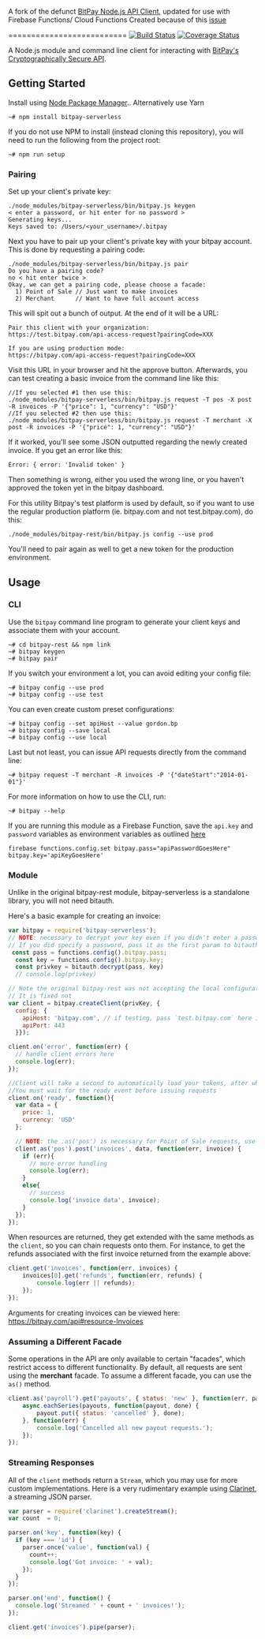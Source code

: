 A fork of the defunct [BitPay Node.js API Client](https://github.com/bitpay/node-bitpay-client/), updated for use with Firebase Functions/ Cloud Functions
Created because of this [issue](https://github.com/bitpay/node-bitpay-client/issues/87)

==========================
[![Build Status](https://travis-ci.org/evberrypi/bitpay-serverless.svg)](https://travis-ci.org/bitpay/node-bitpay-client)
[![Coverage Status](https://coveralls.io/repos/bitpay/node-bitpay-client/badge.png?branch=master)](https://coveralls.io/r/bitpay/node-bitpay-client?branch=master)

A Node.js module and command line client for interacting with
[BitPay's Cryptographically Secure API](https://bitpay.com/api).

## Getting Started

Install using [Node Package Manager](https://www.npmjs.org/).. Alternatively use Yarn
```
~# npm install bitpay-serverless

```


If you do not use NPM to install (instead cloning this repository), you will
need to run the following from the project root:

```
~# npm run setup
```

### Pairing

Set up your client's private key:

```
./node_modules/bitpay-serverless/bin/bitpay.js keygen
< enter a password, or hit enter for no password >
Generating keys...
Keys saved to: /Users/<your_username>/.bitpay
```
Next you have to pair up your client's private key with your bitpay account. This is done by requesting a pairing code:

```
./node_modules/bitpay-serverless/bin/bitpay.js pair
Do you have a pairing code?
no < hit enter twice >
Okay, we can get a pairing code, please choose a facade:
  1) Point of Sale // Just want to make invoices
  2) Merchant      // Want to have full account access
```
This will spit out a bunch of output. At the end of it will be a URL:
```
Pair this client with your organization:
https://test.bitpay.com/api-access-request?pairingCode=XXX

If you are using production mode:
https://bitpay.com/api-access-request?pairingCode=XXX

```
Visit this URL in your browser and hit the approve button. Afterwards, you can test creating a basic invoice from the command line like this:

```
//If you selected #1 then use this:
./node_modules/bitpay-serverless/bin/bitpay.js request -T pos -X post -R invoices -P '{"price": 1, "currency": "USD"}'
//If you selected #2 then use this:
./node_modules/bitpay-serverless/bin/bitpay.js request -T merchant -X post -R invoices -P '{"price": 1, "currency": "USD"}'
```
If it worked, you'll see some JSON outputted regarding the newly created invoice. If you get an error like this:
```
Error: { error: 'Invalid token' }
```
Then something is wrong, either you used the wrong line, or you haven't approved the token yet in the bitpay dashboard.


For this utility Bitpay's test platform is used by default, so if you want to use the regular production platform (ie. bitpay.com and not test.bitpay.com), do this:
```
./node_modules/bitpay-rest/bin/bitpay.js config --use prod
```
You'll need to pair again as well to get a new token for the production environment.


## Usage

### CLI

Use the `bitpay` command line program to generate your client keys and
associate them with your account.

```
~# cd bitpay-rest && npm link
~# bitpay keygen
~# bitpay pair
```

If you switch your environment a lot, you can avoid editing your config file:

```
~# bitpay config --use prod
~# bitpay config --use test
```

You can even create custom preset configurations:

```
~# bitpay config --set apiHost --value gordon.bp
~# bitpay config --save local
~# bitpay config --use local
```

Last but not least, you can issue API requests directly from the command line:

```
~# bitpay request -T merchant -R invoices -P '{"dateStart":"2014-01-01"}'
```

For more information on how to use the CLI, run:

```
~# bitpay --help
```

If you are running this module as a Firebase Function, save the `api.key` and  `password` variables as environment variables as outlined [here](https://firebase.google.com/docs/functions/config-env)


```
firebase functions.config.set bitpay.pass="apiPasswordGoesHere" bitpay.key='apiKeyGoesHere'
```
### Module

Unlike in the original bitpay-rest module, bitpay-serverless is a standalone library, you will not need bitauth.


Here's a basic example for creating an invoice:
```js
var bitpay = require('bitpay-serverless');
// NOTE: necessary to decrypt your key even if you didn't enter a password when you generated it.
// If you did specify a password, pass it as the first param to bitauth.decrypt()
 const pass = functions.config().bitpay.pass; 
  const key = functions.config().bitpay.key;  
  const privkey = bitauth.decrypt(pass, key)
  // console.log(privkey)

// Note the original bitpay-rest was not accepting the local configuration file so it would not work on Firebase. 
// It is fixed not
var client = bitpay.createClient(privKey, {
  config: {
    apiHost: 'bitpay.com', // if testing, pass `test.bitpay.com` here instead
    apiPort: 443
  }});

client.on('error', function(err) {
  // handle client errors here
  console.log(err);
});

//Client will take a second to automatically load your tokens, after which it will emit this ready event
//You must wait for the ready event before issuing requests
client.on('ready', function(){
  var data = {
    price: 1,
    currency: 'USD'
  };

  // NOTE: the .as('pos') is necessary for Point of Sale requests, use as('merchant') if you have a merchant token instead
  client.as('pos').post('invoices', data, function(err, invoice) {
    if (err){
      // more error handling
      console.log(err);
    }
    else{
      // success
      console.log('invoice data', invoice);
    }
  });
});

```

When resources are returned, they get extended with the same methods as the
`client`, so you can chain requests onto them. For instance, to get the refunds
associated with the first invoice returned from the example above:

```js
client.get('invoices', function(err, invoices) {
    invoices[0].get('refunds', function(err, refunds) {
        console.log(err || refunds);
    });
});
```

Arguments for creating invoices can be viewed here: https://bitpay.com/api#resource-Invoices

### Assuming a Different Facade

Some operations in the API are only available to certain "facades", which
restrict access to different functionality. By default, all requests are sent
using the **merchant** facade. To assume a different facade, you can use the
`as()` method.

```js
client.as('payroll').get('payouts', { status: 'new' }, function(err, payouts) {
    async.eachSeries(payouts, function(payout, done) {
        payout.put({ status: 'cancelled' }, done);
    }, function(err) {
        console.log('Cancelled all new payout requests.');
    });
});
```

### Streaming Responses

All of the `client` methods return a `Stream`, which you may use for more
custom implementations. Here is a very rudimentary example using
[Clarinet](https://github.com/dscape/clarinet), a streaming JSON parser.

```js
var parser = require('clarinet').createStream();
var count  = 0;

parser.on('key', function(key) {
  if (key === 'id') {
    parser.once('value', function(val) {
      count++;
      console.log('Got invoice: ' + val);
    });
  }
});

parser.on('end', function() {
  console.log('Streamed ' + count + ' invoices!');
});

client.get('invoices').pipe(parser);
```
